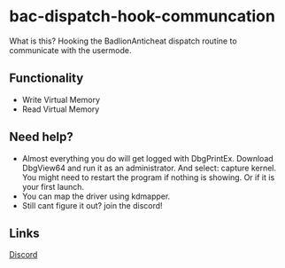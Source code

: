 # bac-dispatch-hook-communcation

What is this?
Hooking the BadlionAnticheat dispatch routine to communicate with the usermode.

## Functionality
* Write Virtual Memory
* Read Virtual Memory

## Need help?
* Almost everything you do will get logged with DbgPrintEx. Download DbgView64 and run it as an administrator. And select: capture kernel. You might need to restart the program if nothing is showing. Or if it is your first launch.
* You can map the driver using kdmapper.
* Still cant figure it out? join the discord!

## Links
[Discord](https://discord.gg/9XykzWqVMP)
